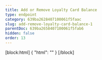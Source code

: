 ```yaml
---
title: Add or Remove Loyalty Card Balance
type: endpoint
category: 639ba2628407100061f5faac
slug: add-remove-loyalty-card-balance-1
parentDoc: 639ba2658407100061f5fab6
hidden: false
order: 13
---
```

[block:html]
{
  "html": "<style>\n.LanguagePicker-divider { \n  display: none; }\n  \n[title=\"Toggle library\"] { \n  display: none; }\n</style>"
}
[/block]